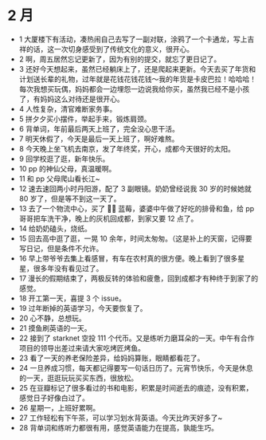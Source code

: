 # 2 月

- 1 大厦楼下有活动，凑热闹自己去写了一副对联，涂鸦了一个卡通龙，写上吉祥的话，这一次切身感受到了传统文化的意义，很开心。
- 2 啊，周五居然忘记更新了，因为有别的提交，就忘了更日记了。
- 3 还好今天想起来，虽然已经躺床上了，还是爬起来更新。今天去买了年货和计划送长辈的礼物，过年就是花钱花钱花钱～我的年货是卡皮巴拉！哈哈哈！每次我想买玩偶，妈妈都会一边埋怨一边说我给你买，虽然我已经不是小孩了，有妈妈这么对待还是很开心。
- 4 人性复杂，清官难断家务事。
- 5 拼夕夕买小摆件，举起手来，锻炼肩颈。
- 6 背单词，年前最后两天上班了，完全没心思干活。
- 7 明天休假了，今天是最后一天上班了，啊好难熬。
- 8 今天晚上坐飞机去南京，发了年终奖，开心，成都今天很好的太阳。
- 9 回学校逛了逛，新年快乐。
- 10 pp 的神仙父母，真温暖啊。
- 11 和 pp 父母爬山看长江~
- 12 速去速回两小时丹阳游，配了 3 副眼镜。奶奶曾经说我 30 岁的时候她就 80 岁了，但是等不到这一天了。
- 13 去了一个物流中心，买了 🍒🥝 蓝莓，婆婆中午做了好吃的排骨和鱼，给 pp 哥哥把车洗干净，晚上的灰机回成都，到家又要 12 点了。
- 14 给奶奶磕头，烧纸。
- 15 回去高中逛了逛，一晃 10 余年，时间太匆匆。（这是补上的天窗，记得要写日记，但是条件不允许。
- 16 早上带爷爷去集上看感冒，有车在农村真的很方便。晚上看到了很多星星，很多年没有看见过了。
- 17 漫长的假期结束了，两极反转的体验和疲惫，回到成都才有种终于到家了的感觉。
- 18 开工第一天，喜提 3 个 issue。
- 19 过年断掉的英语学习，今天要恢复了。
- 20 心不静，总想玩。
- 21 摸鱼刷英语的一天。
- 22 接到了 starknet 空投 111 个代币。又是练听力磨耳朵的一天。中午有合作项目的领导出差过来请大家吃烤匠烤鱼。
- 23 看了一天的养老保险差异，给妈妈算账，眼睛都看花了。
- 24 一旦养成习惯，每天都记得要写一句话日历了。元宵节快乐，今天是休息的一天，逛逛玩玩买买东西，很放松。
- 25 在豆瓣标记了很多看过的书和电影，积累是时间逝去的痕迹，没有积累，感觉日子好像白过了。
- 26 星期一，上班好累啊。
- 27 工作轻松有下午茶，可以学习划水背英语。今天比昨天好多了~
- 28 背单词和练听力都很有用，感觉英语能力在提高，孰能生巧。
